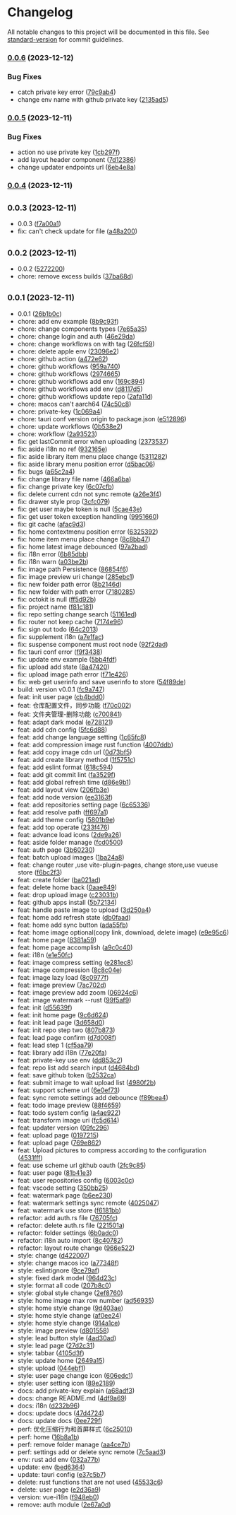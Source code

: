 # Changelog

All notable changes to this project will be documented in this file. See [standard-version](https://github.com/conventional-changelog/standard-version) for commit guidelines.

### [0.0.6](https://github.com/picx-dev/picx-app/compare/v0.0.5...v0.0.6) (2023-12-12)


### Bug Fixes

* catch private key error ([79c9ab4](https://github.com/picx-dev/picx-app/commit/79c9ab405ac3b23126981dfa738b15a4c925ef9f))
* change env name with github private key ([2135ad5](https://github.com/picx-dev/picx-app/commit/2135ad5e6715f8b53c35677394952cd2d127d3f7))

### [0.0.5](https://github.com/picx-dev/picx-app/compare/v0.0.4...v0.0.5) (2023-12-11)


### Bug Fixes

* action no use private key ([1cb297f](https://github.com/picx-dev/picx-app/commit/1cb297f026fdcc38c357886e660244b041f22ad1))
* add layout header component ([7d12386](https://github.com/picx-dev/picx-app/commit/7d1238694e3e6c3dcd0b40758fbe66b99ecfb868))
* change updater endpoints url ([6eb4e8a](https://github.com/picx-dev/picx-app/commit/6eb4e8ad0acc03fae92219bc935f2dcddd0247c3))

### [0.0.4](https://github.com/picx-dev/picx-app/compare/v0.0.3...v0.0.4) (2023-12-11)

## <small>0.0.3 (2023-12-11)</small>

* 0.0.3 ([f7a00a1](https://github.com/picx-dev/picx-app/commit/f7a00a1))
* fix: can't check update for file ([a48a200](https://github.com/picx-dev/picx-app/commit/a48a200))



## <small>0.0.2 (2023-12-11)</small>

* 0.0.2 ([5272200](https://github.com/picx-dev/picx-app/commit/5272200))
* chore: remove excess builds ([37ba68d](https://github.com/picx-dev/picx-app/commit/37ba68d))



## <small>0.0.1 (2023-12-11)</small>

* 0.0.1 ([26b1b0c](https://github.com/picx-dev/picx-app/commit/26b1b0c))
* chore: add env example ([8b9c93f](https://github.com/picx-dev/picx-app/commit/8b9c93f))
* chore: change components types ([7e65a35](https://github.com/picx-dev/picx-app/commit/7e65a35))
* chore: change login and auth ([46e29da](https://github.com/picx-dev/picx-app/commit/46e29da))
* chore: change workflows on with tag ([26fcf59](https://github.com/picx-dev/picx-app/commit/26fcf59))
* chore: delete apple env ([23096e2](https://github.com/picx-dev/picx-app/commit/23096e2))
* chore: github action ([a472e62](https://github.com/picx-dev/picx-app/commit/a472e62))
* chore: github workflows ([959a740](https://github.com/picx-dev/picx-app/commit/959a740))
* chore: github workflows ([2974665](https://github.com/picx-dev/picx-app/commit/2974665))
* chore: github workflows add env ([169c894](https://github.com/picx-dev/picx-app/commit/169c894))
* chore: github workflows add env ([d8117d5](https://github.com/picx-dev/picx-app/commit/d8117d5))
* chore: github workflows update repo ([2afa11d](https://github.com/picx-dev/picx-app/commit/2afa11d))
* chore: macos can't aarch64 ([74c50c8](https://github.com/picx-dev/picx-app/commit/74c50c8))
* chore: private-key ([1c069a4](https://github.com/picx-dev/picx-app/commit/1c069a4))
* chore: tauri conf version origin to package.json ([e512896](https://github.com/picx-dev/picx-app/commit/e512896))
* chore: update workflows ([0b538e2](https://github.com/picx-dev/picx-app/commit/0b538e2))
* chore: workflow ([2a93523](https://github.com/picx-dev/picx-app/commit/2a93523))
* fix:  get lastCommit error when uploading ([2373537](https://github.com/picx-dev/picx-app/commit/2373537))
* fix: aside i18n no ref ([932165e](https://github.com/picx-dev/picx-app/commit/932165e))
* fix: aside library item menu place change ([5311282](https://github.com/picx-dev/picx-app/commit/5311282))
* fix: aside library menu position error ([d5bac06](https://github.com/picx-dev/picx-app/commit/d5bac06))
* fix: bugs ([a65c2a4](https://github.com/picx-dev/picx-app/commit/a65c2a4))
* fix: change library file name ([466a6ba](https://github.com/picx-dev/picx-app/commit/466a6ba))
* fix: change private key ([6c07cfb](https://github.com/picx-dev/picx-app/commit/6c07cfb))
* fix: delete current cdn not sync remote ([a26e3f4](https://github.com/picx-dev/picx-app/commit/a26e3f4))
* fix: drawer style prop ([3cfc079](https://github.com/picx-dev/picx-app/commit/3cfc079))
* fix: get user maybe token is null ([5cae43e](https://github.com/picx-dev/picx-app/commit/5cae43e))
* fix: get user token exception handling ([9951660](https://github.com/picx-dev/picx-app/commit/9951660))
* fix: git cache ([afac9d3](https://github.com/picx-dev/picx-app/commit/afac9d3))
* fix: home contextmenu position error ([6325392](https://github.com/picx-dev/picx-app/commit/6325392))
* fix: home item menu place change ([8c8bb47](https://github.com/picx-dev/picx-app/commit/8c8bb47))
* fix: home latest image debounced ([97a2bad](https://github.com/picx-dev/picx-app/commit/97a2bad))
* fix: i18n error ([6b85dbb](https://github.com/picx-dev/picx-app/commit/6b85dbb))
* fix: i18n warn ([a03be2b](https://github.com/picx-dev/picx-app/commit/a03be2b))
* fix: image path Persistence ([86854f6](https://github.com/picx-dev/picx-app/commit/86854f6))
* fix: image preview uri change ([285ebc1](https://github.com/picx-dev/picx-app/commit/285ebc1))
* fix: new folder path error ([8b2146d](https://github.com/picx-dev/picx-app/commit/8b2146d))
* fix: new folder with path error ([7180285](https://github.com/picx-dev/picx-app/commit/7180285))
* fix: octokit is null ([ff5d92b](https://github.com/picx-dev/picx-app/commit/ff5d92b))
* fix: project name ([f81c181](https://github.com/picx-dev/picx-app/commit/f81c181))
* fix: repo setting change search ([51161ed](https://github.com/picx-dev/picx-app/commit/51161ed))
* fix: router not keep cache ([7174e96](https://github.com/picx-dev/picx-app/commit/7174e96))
* fix: sign out todo ([64c2013](https://github.com/picx-dev/picx-app/commit/64c2013))
* fix: supplement i18n ([a7e1fac](https://github.com/picx-dev/picx-app/commit/a7e1fac))
* fix: suspense component must root node ([92f2dad](https://github.com/picx-dev/picx-app/commit/92f2dad))
* fix: tauri conf error ([f9f3438](https://github.com/picx-dev/picx-app/commit/f9f3438))
* fix: update env example ([5bb4fdf](https://github.com/picx-dev/picx-app/commit/5bb4fdf))
* fix: upload add state ([8a47420](https://github.com/picx-dev/picx-app/commit/8a47420))
* fix: upload image path error ([f71e426](https://github.com/picx-dev/picx-app/commit/f71e426))
* fix: web get userinfo and save userinfo to  store ([54f89de](https://github.com/picx-dev/picx-app/commit/54f89de))
* build: version v0.0.1 ([fc9a747](https://github.com/picx-dev/picx-app/commit/fc9a747))
* feat:  init user page ([cb4bdd0](https://github.com/picx-dev/picx-app/commit/cb4bdd0))
* feat: 仓库配置文件，同步功能 ([f70c002](https://github.com/picx-dev/picx-app/commit/f70c002))
* feat: 文件夹管理-删除功能 ([c700841](https://github.com/picx-dev/picx-app/commit/c700841))
* feat: adapt dark modal ([e728121](https://github.com/picx-dev/picx-app/commit/e728121))
* feat: add cdn config ([5fc6d88](https://github.com/picx-dev/picx-app/commit/5fc6d88))
* feat: add change language setting ([1c65fc8](https://github.com/picx-dev/picx-app/commit/1c65fc8))
* feat: add compression image rust function ([4007ddb](https://github.com/picx-dev/picx-app/commit/4007ddb))
* feat: add copy image cdn url ([0d73bf5](https://github.com/picx-dev/picx-app/commit/0d73bf5))
* feat: add create library method ([1f5751c](https://github.com/picx-dev/picx-app/commit/1f5751c))
* feat: add eslint format ([618c594](https://github.com/picx-dev/picx-app/commit/618c594))
* feat: add git commit lint ([fa3529f](https://github.com/picx-dev/picx-app/commit/fa3529f))
* feat: add global refresh time ([d86e9b1](https://github.com/picx-dev/picx-app/commit/d86e9b1))
* feat: add layout view ([206fb3e](https://github.com/picx-dev/picx-app/commit/206fb3e))
* feat: add node version ([ee3163f](https://github.com/picx-dev/picx-app/commit/ee3163f))
* feat: add repositories setting page ([6c65336](https://github.com/picx-dev/picx-app/commit/6c65336))
* feat: add resolve path ([ff697a1](https://github.com/picx-dev/picx-app/commit/ff697a1))
* feat: add theme config ([5801b9e](https://github.com/picx-dev/picx-app/commit/5801b9e))
* feat: add top operate ([233f476](https://github.com/picx-dev/picx-app/commit/233f476))
* feat: advance load icons ([2de9a26](https://github.com/picx-dev/picx-app/commit/2de9a26))
* feat: aside folder manage ([fcd0500](https://github.com/picx-dev/picx-app/commit/fcd0500))
* feat: auth page ([3b60230](https://github.com/picx-dev/picx-app/commit/3b60230))
* feat: batch upload images ([1ba24a8](https://github.com/picx-dev/picx-app/commit/1ba24a8))
* feat: change router ,use vite-plugin-pages, change store,use vueuse store ([f6bc2f3](https://github.com/picx-dev/picx-app/commit/f6bc2f3))
* feat: create folder ([ba021ad](https://github.com/picx-dev/picx-app/commit/ba021ad))
* feat: delete home back ([0aae849](https://github.com/picx-dev/picx-app/commit/0aae849))
* feat: drop upload image ([c23031b](https://github.com/picx-dev/picx-app/commit/c23031b))
* feat: github apps install ([5b72134](https://github.com/picx-dev/picx-app/commit/5b72134))
* feat: handle paste image to upload ([3d250a4](https://github.com/picx-dev/picx-app/commit/3d250a4))
* feat: home add refresh state ([db0faad](https://github.com/picx-dev/picx-app/commit/db0faad))
* feat: home add sync button ([ada55fb](https://github.com/picx-dev/picx-app/commit/ada55fb))
* feat: home image optional(copy link, download, delete image) ([e9e95c6](https://github.com/picx-dev/picx-app/commit/e9e95c6))
* feat: home page ([8381a59](https://github.com/picx-dev/picx-app/commit/8381a59))
* feat: home page accomplish ([a9c0c40](https://github.com/picx-dev/picx-app/commit/a9c0c40))
* feat: i18n ([e1e50fc](https://github.com/picx-dev/picx-app/commit/e1e50fc))
* feat: image compress setting ([e281ec8](https://github.com/picx-dev/picx-app/commit/e281ec8))
* feat: image compression ([8c8c04e](https://github.com/picx-dev/picx-app/commit/8c8c04e))
* feat: image lazy load ([8c0977f](https://github.com/picx-dev/picx-app/commit/8c0977f))
* feat: image preview ([7ac702d](https://github.com/picx-dev/picx-app/commit/7ac702d))
* feat: image preview add zoom ([06924c6](https://github.com/picx-dev/picx-app/commit/06924c6))
* feat: image watermark --rust ([99f5af9](https://github.com/picx-dev/picx-app/commit/99f5af9))
* feat: init ([d55639f](https://github.com/picx-dev/picx-app/commit/d55639f))
* feat: init home page ([9c6d624](https://github.com/picx-dev/picx-app/commit/9c6d624))
* feat: init lead page ([3d658d0](https://github.com/picx-dev/picx-app/commit/3d658d0))
* feat: init repo step two ([807b873](https://github.com/picx-dev/picx-app/commit/807b873))
* feat: lead page confirm ([d7d008f](https://github.com/picx-dev/picx-app/commit/d7d008f))
* feat: lead step 1 ([cf5aa79](https://github.com/picx-dev/picx-app/commit/cf5aa79))
* feat: library add i18n ([77e20fa](https://github.com/picx-dev/picx-app/commit/77e20fa))
* feat: private-key use env ([dd853c2](https://github.com/picx-dev/picx-app/commit/dd853c2))
* feat: repo list add search input ([d4684bd](https://github.com/picx-dev/picx-app/commit/d4684bd))
* feat: save github token ([b2532ca](https://github.com/picx-dev/picx-app/commit/b2532ca))
* feat: submit image to wait upload list ([4980f2b](https://github.com/picx-dev/picx-app/commit/4980f2b))
* feat: support scheme url ([6e0ef73](https://github.com/picx-dev/picx-app/commit/6e0ef73))
* feat: sync remote settings add debounce ([f89bea4](https://github.com/picx-dev/picx-app/commit/f89bea4))
* feat: todo  image preview ([88f4659](https://github.com/picx-dev/picx-app/commit/88f4659))
* feat: todo system config ([a4ae922](https://github.com/picx-dev/picx-app/commit/a4ae922))
* feat: transform image uri ([fc5d614](https://github.com/picx-dev/picx-app/commit/fc5d614))
* feat: updater version ([09fc296](https://github.com/picx-dev/picx-app/commit/09fc296))
* feat: upload page ([0197215](https://github.com/picx-dev/picx-app/commit/0197215))
* feat: upload page ([769e862](https://github.com/picx-dev/picx-app/commit/769e862))
* feat: Upload pictures to compress according to the configuration ([4531fff](https://github.com/picx-dev/picx-app/commit/4531fff))
* feat: use scheme url github oauth ([2fc9c85](https://github.com/picx-dev/picx-app/commit/2fc9c85))
* feat: user page ([81b41e3](https://github.com/picx-dev/picx-app/commit/81b41e3))
* feat: user repositories config ([6003c0c](https://github.com/picx-dev/picx-app/commit/6003c0c))
* feat: vscode setting ([350bb25](https://github.com/picx-dev/picx-app/commit/350bb25))
* feat: watermark page ([b6ee230](https://github.com/picx-dev/picx-app/commit/b6ee230))
* feat: watermark settings sync remote ([4025047](https://github.com/picx-dev/picx-app/commit/4025047))
* feat: watermark use store ([f6181bb](https://github.com/picx-dev/picx-app/commit/f6181bb))
* refactor: add auth.rs file ([76705fc](https://github.com/picx-dev/picx-app/commit/76705fc))
* refactor: delete auth.rs file ([221501a](https://github.com/picx-dev/picx-app/commit/221501a))
* refactor: folder settings ([6b0adc0](https://github.com/picx-dev/picx-app/commit/6b0adc0))
* refactor: i18n auto import ([8c40782](https://github.com/picx-dev/picx-app/commit/8c40782))
* refactor: layout route change ([966e522](https://github.com/picx-dev/picx-app/commit/966e522))
* style: change ([d422007](https://github.com/picx-dev/picx-app/commit/d422007))
* style: change macos ico ([a77348f](https://github.com/picx-dev/picx-app/commit/a77348f))
* style: eslintignore ([9ce79af](https://github.com/picx-dev/picx-app/commit/9ce79af))
* style: fixed dark model ([964d23c](https://github.com/picx-dev/picx-app/commit/964d23c))
* style: format all code ([207b8c0](https://github.com/picx-dev/picx-app/commit/207b8c0))
* style: global style change ([2ef8760](https://github.com/picx-dev/picx-app/commit/2ef8760))
* style: home image max row number ([ad56935](https://github.com/picx-dev/picx-app/commit/ad56935))
* style: home style change ([9d403ae](https://github.com/picx-dev/picx-app/commit/9d403ae))
* style: home style change ([af0ee24](https://github.com/picx-dev/picx-app/commit/af0ee24))
* style: home style change ([914a1ce](https://github.com/picx-dev/picx-app/commit/914a1ce))
* style: image preview ([d801558](https://github.com/picx-dev/picx-app/commit/d801558))
* style: lead button style ([4ad30ad](https://github.com/picx-dev/picx-app/commit/4ad30ad))
* style: lead page ([27d2c31](https://github.com/picx-dev/picx-app/commit/27d2c31))
* style: tabbar ([4105d3f](https://github.com/picx-dev/picx-app/commit/4105d3f))
* style: update home ([2649a15](https://github.com/picx-dev/picx-app/commit/2649a15))
* style: upload ([044ebf1](https://github.com/picx-dev/picx-app/commit/044ebf1))
* style: user page change icon ([606edc1](https://github.com/picx-dev/picx-app/commit/606edc1))
* style: user setting icon ([89e2189](https://github.com/picx-dev/picx-app/commit/89e2189))
* docs: add private-key explain ([a68adf3](https://github.com/picx-dev/picx-app/commit/a68adf3))
* docs: change README.md ([4df9a69](https://github.com/picx-dev/picx-app/commit/4df9a69))
* docs: i18n ([d232b96](https://github.com/picx-dev/picx-app/commit/d232b96))
* docs: update docs ([47d4724](https://github.com/picx-dev/picx-app/commit/47d4724))
* docs: update docs ([0ee729f](https://github.com/picx-dev/picx-app/commit/0ee729f))
* perf: 优化压缩行为和首屏样式 ([6c25010](https://github.com/picx-dev/picx-app/commit/6c25010))
* perf: home ([16b8a1b](https://github.com/picx-dev/picx-app/commit/16b8a1b))
* perf: remove folder manage ([aa4ce7b](https://github.com/picx-dev/picx-app/commit/aa4ce7b))
* perf: settings add or delete sync remote ([7c5aad3](https://github.com/picx-dev/picx-app/commit/7c5aad3))
* env: rust add env ([032a77b](https://github.com/picx-dev/picx-app/commit/032a77b))
* update: env ([bed6364](https://github.com/picx-dev/picx-app/commit/bed6364))
* update: tauri config ([e37c5b7](https://github.com/picx-dev/picx-app/commit/e37c5b7))
* delete: rust functions that are not used ([45533c6](https://github.com/picx-dev/picx-app/commit/45533c6))
* delete: user page ([e2d36a9](https://github.com/picx-dev/picx-app/commit/e2d36a9))
* version: vue-i18n ([f948eb0](https://github.com/picx-dev/picx-app/commit/f948eb0))
* remove: auth module ([2e67a0d](https://github.com/picx-dev/picx-app/commit/2e67a0d))
